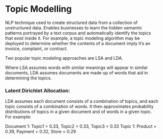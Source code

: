 # Topic Modelling
NLP technique used to create structured data from a collection of unstructured data. Enables businesses to learn the hidden semantic patterns portrayed by a text corpus and automatically identify the topics that exist inside it.
For example, a topic modeling algorithm may be deployed to determine whether the contents of a document imply it’s an invoice, complaint, or contract.

Two popular topic modeling approaches are LSA and LDA. 

Where LSA assumes words with similar meanings will appear in similar documents, LDA assumes documents are made up of words that aid in determining the topics.

### Latent Dirichlet Allocation:

LDA assumes each document consists of a combination of topics, and each topic consists of a combination of words. It then approximates probability distributions of topics in a given document and of words in a given topic. For example:

Document 1: Topic1 = 0.33, Topic2 = 0.33, Topic3 = 0.33
Topic 1: Product = 0.39, Payment = 0.32, Store = 0.29
